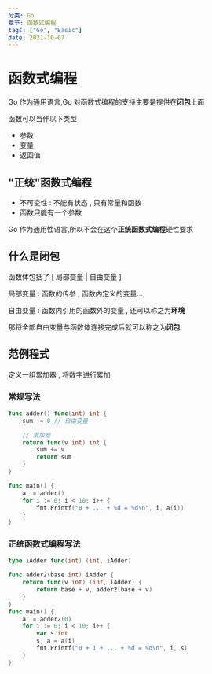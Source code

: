 ```yaml
---
分类: Go
章节: 函数式编程
tags: ["Go", "Basic"]
date: 2021-10-07
---
```


# 函数式编程

Go 作为通用语言,Go 对函数式编程的支持主要是提供在**闭包**上面

函数可以当作以下类型

- 参数
- 变量
- 返回值

## "正统"函数式编程

- 不可变性 : 不能有状态 , 只有常量和函数
- 函数只能有一个参数

Go 作为通用性语言,所以不会在这个**正统函数式编程**硬性要求

## 什么是闭包

函数体包括了 [ 局部变量 | 自由变量 ]

局部变量 : 函数的传参 , 函数内定义的变量...

自由变量 : 函数内引用的函数外的变量 , 还可以称之为**环境**

那将全部自由变量与函数体连接完成后就可以称之为**闭包**

## 范例程式

定义一组累加器 , 将数字进行累加

### 常规写法

```go
func adder() func(int) int {
	sum := 0 // 自由变量

	// 累加器
	return func(v int) int {
		sum += v
		return sum
	}
}

func main() {
	a := adder()
	for i := 0; i < 10; i++ {
		fmt.Printf("0 + ... + %d = %d\n", i, a(i))
	}
}
```

### 正统函数式编程写法

```go
type iAdder func(int) (int, iAdder)

func adder2(base int) iAdder {
	return func(v int) (int, iAdder) {
		return base + v, adder2(base + v)
	}
}
func main() {
	a := adder2(0)
	for i := 0; i < 10; i++ {
		var s int
		s, a = a(i)
		fmt.Printf("0 + 1 + ... + %d = %d\n", i, s)
	}
}
```
